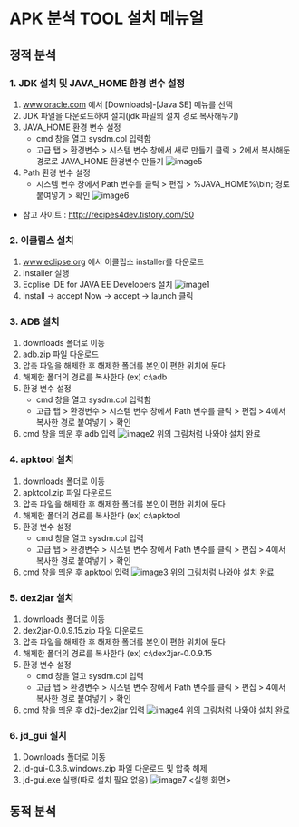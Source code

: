 # APK 분석 TOOL 설치 메뉴얼

## 정적 분석

### 1. JDK 설치 및 JAVA_HOME 환경 변수 설정
 1. www.oracle.com 에서 [Downloads]-[Java SE] 메뉴를 선택
 2. JDK 파일을 다운로드하여 설치(jdk 파일의 설치 경로 복사해두기)
 3. JAVA_HOME 환경 변수 설정
    - cmd 창을 열고 sysdm.cpl 입력함
    - 고급 탭 > 환경변수 > 시스템 변수 창에서 새로 만들기 클릭 > 2에서 복사해둔 경로로 JAVA_HOME 환경변수 만들기
     ![image5](./img/image5.png)
 4. Path 환경 변수 설정
    - 시스템 변수 창에서 Path 변수를 클릭 > 편집 > %JAVA_HOME%\bin; 경로 붙여넣기 > 확인
    ![image6](./img/image6.png)
  - 참고 사이트 : http://recipes4dev.tistory.com/50

### 2. 이클립스 설치
 1. www.eclipse.org 에서 이클립스 installer를 다운로드
 2. installer 실행
 3. Ecplise IDE for JAVA EE Developers 설치
 ![image1](./img/image1.png)
 4. Install -> accept Now -> accept -> launch 클릭

### 3. ADB 설치
 1. downloads 폴더로 이동
 2. adb.zip 파일 다운로드
 3. 압축 파일을 해제한 후 해제한 폴더를 본인이 편한 위치에 둔다
 4. 해제한 폴더의 경로를 복사한다
 (ex) c:\adb
 5. 환경 변수 설정
    - cmd 창을 열고 sysdm.cpl 입력함
    - 고급 탭 > 환경변수 > 시스템 변수 창에서 Path 변수를 클릭 > 편집 > 4에서 복사한 경로 붙여넣기 > 확인
 6. cmd 창을 띄운 후 adb 입력
 ![image2](./img/image2.png)
위의 그림처럼 나와야 설치 완료

### 4. apktool 설치
 1. downloads 폴더로 이동
 2. apktool.zip 파일 다운로드
 3. 압축 파일을 해제한 후 해제한 폴더를 본인이 편한 위치에 둔다
 4. 해제한 폴더의 경로를 복사한다
 (ex) c:\apktool
 5. 환경 변수 설정
    - cmd 창을 열고 sysdm.cpl 입력
    - 고급 탭 > 환경변수 > 시스템 변수 창에서 Path 변수를 클릭 > 편집 > 4에서 복사한 경로 붙여넣기 > 확인
 6. cmd 창을 띄운 후 apktool 입력
![image3](./img/image3.png)
위의 그림처럼 나와야 설치 완료

### 5. dex2jar 설치
 1. downloads 폴더로 이동
 2. dex2jar-0.0.9.15.zip 파일 다운로드
 3. 압축 파일을 해제한 후 해제한 폴더를 본인이 편한 위치에 둔다
 4. 해제한 폴더의 경로를 복사한다
 (ex) c:\dex2jar-0.0.9.15
 5. 환경 변수 설정
    - cmd 창을 열고 sysdm.cpl 입력
    - 고급 탭 > 환경변수 > 시스템 변수 창에서 Path 변수를 클릭 > 편집 > 4에서 복사한 경로 붙여넣기 > 확인
 6. cmd 창을 띄운 후 d2j-dex2jar 입력
 ![image4](./img/image4.png)
 위의 그림처럼 나와야 설치 완료

### 6. jd_gui 설치
 1. Downloads 폴더로 이동
 2. jd-gui-0.3.6.windows.zip 파일 다운로드 및 압축 해제
 3. jd-gui.exe 실행(따로 설치 필요 없음)
  ![image7](./img/image7.png)
 <실행 화면>





 ## 동적 분석
